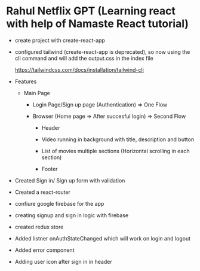 # Rahul Netflix GPT (Learning react with help of Namaste React tutorial)

- create project with create-react-app
- configured tailwind (create-react-app is deprecated), so now using the cli command and will add the output.css in the index file

    https://tailwindcss.com/docs/installation/tailwind-cli

- Features

  - Main Page

    - Login Page/Sign up page (Authentication) => One Flow

    - Browser (Home page => After succesful login) => Second Flow

      - Header
      - Video running in background with title, description and button
      - List of movies multiple sections (Horizontal scrolling in each section)

      - Footer


- Created Sign in/ Sign up form with validation
- Created a react-router
- confiure google firebase for the app
- creating signup and sign in logic with firebase
- created redux store
- Added listner onAuthStateChanged which will work on login and logout
- Added error component
- Adding user icon after sign in in header